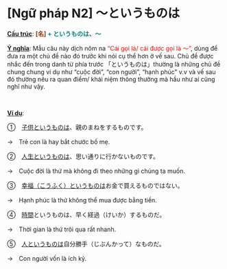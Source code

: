 # [Ngữ pháp N2] ～というものは
<div class="entry-content">
<p><span style="text-decoration: underline;"><strong>Cấu trúc</strong></span>: <strong><span style="color: #008080;"><span style="color: #993300;">[名]</span> + というものは、～</span></strong></p>
<p><span style="text-decoration: underline;"><strong>Ý nghĩa</strong></span>: Mẫu câu này dịch nôm na <span style="color: #ff0000;">“Cái gọi là/ cái được gọi là ～”</span>, dùng để đưa ra một chủ đề nào đó trước khi nói cụ thể hơn ở vế sau. Chủ đề được nhắc đến trong danh từ phía trước 「というものは」thường là những chủ đề chung chung ví dụ như “cuộc đời”, “con người”, “hạnh phúc” v.v và vế sau đó thường nêu ra quan điểm/ khái niệm thông thường mà hầu như ai cũng nghĩ như vậy.</p>
<p><!-- inside_article4_japanese_responsive --><br/>
<ins class="adsbygoogle adslot_1" data-ad-client="ca-pub-2233580070484357" data-ad-slot="4413057825" style="display: inline-block;"></ins><br/>
<script>// <![CDATA[ (adsbygoogle = window.adsbygoogle || []).push({}); // ]]&gt;</script></p>
<p><span style="text-decoration: underline;"><strong>Ví dụ</strong></span>:</p>
<p>①　<span style="text-decoration: underline;">子供というものは</span>、親のまねをするものです。</p>
<p>→　Trẻ con là hay bắt chước bố mẹ.</p>
<p>②　<span style="text-decoration: underline;">人生というものは</span>、思い通りに行かないものです。</p>
<p>→　Cuộc đời là thứ mà không đi theo những gì chúng ta muốn.</p>
<p>③　<span style="text-decoration: underline;">幸福（こうふく）というものは</span>お金で買えるものではない。</p>
<p>→　Hạnh phúc là thứ không thể mua được bằng tiền.</p>
<p>④　<span style="text-decoration: underline;">時間</span>というものは、早く経過（けいか）するものだ。</p>
<p>→　Thời gian là thứ trôi qua rất nhanh.</p>
<p>⑤　<span style="text-decoration: underline;">人というものは</span>自分勝手（じぶんかって）なものだ。</p>
<p>→　Con người vốn là ích kỷ.</p>
<p> </p>

</div>